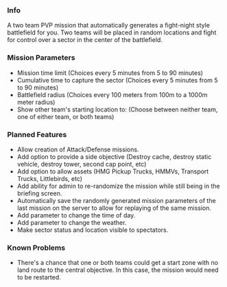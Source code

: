 ### Info
A two team PVP mission that automatically generates a fight-night style battlefield for you. Two teams will be placed in random locations and fight for control over a sector in the center of the battlefield. 

### Mission Parameters
* Mission time limit (Choices every 5 minutes from 5 to 90 minutes)
* Cumulative time to capture the sector (Choices every 5 minutes from 5 to 90 minutes)
* Battlefield radius (Choices every 100 meters from 100m to a 1000m meter radius)
* Show other team's starting location to: (Choose between neither team, one of either team, or both teams)

### Planned Features
* Allow creation of Attack/Defense missions.
* Add option to provide a side objective (Destroy cache, destroy static vehicle, destroy tower, second cap point, etc)
* Add option to allow assets (HMG Pickup Trucks, HMMVs, Transport Trucks, Littlebirds, etc)
* Add ability for admin to re-randomize the mission while still being in the briefing screen.
* Automatically save the randomly generated mission parameters of the last mission on the server to allow for replaying of the same mission.
* Add parameter to change the time of day.
* Add parameter to change the weather.
* Make sector status and location visible to spectators.

### Known Problems
* There's a chance that one or both teams could get a start zone with no land route to the central objective. In this case, the mission would need to be restarted.
